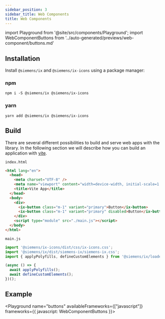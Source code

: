 ```yaml
---
sidebar_position: 3
sidebar_title: Web Components
title: Web Components
---
```


import Playground from '@site/src/components/Playground';
import WebComponentButtons from '../auto-generated/previews/web-component/buttons.md'

## Installation

Install `@siemens/ix` and `@siemens/ix-icons` using a package manager:

### npm

```
npm i -S @siemens/ix @siemens/ix-icons
```

### yarn

```
yarn add @siemens/ix @siemens/ix-icons
```

## Build

There are several different possibilities to build and serve web apps with the library.
In the following section we will describe how you can build an application with [vite](https://vitejs.dev/guide/).

`index.html`

```html
<html lang="en">
  <head>
    <meta charset="UTF-8" />
    <meta name="viewport" content="width=device-width, initial-scale=1.0" />
    <title>Vite App</title>
  </head>
  <body>
    <div>
      <ix-button class="m-1" variant="primary">Button</ix-button>
      <ix-button class="m-1" variant="primary" disabled>Button</ix-button>
    </div>
    <script type="module" src="./main.js"></script>
  </body>
</html>
```

`main.js`

```javascript
import '@siemens/ix-icons/dist/css/ix-icons.css';
import '@siemens/ix/dist/siemens-ix/siemens-ix.css';
import { applyPolyfills, defineCustomElements } from '@siemens/ix/loader';

(async () => {
  await applyPolyfills();
  await defineCustomElements();
})();
```

## Example

<Playground
name="buttons"
availableFrameworks={["javascript"]}
frameworks={{
  javascript: WebComponentButtons
}}>
</Playground>
